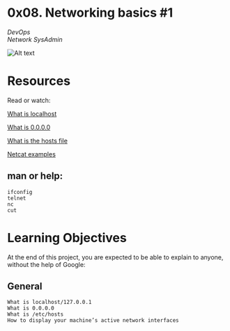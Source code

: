# 0x08. Networking basics #1
_DevOps_   
_Network_
_SysAdmin_


![Alt text](https://s3.amazonaws.com/intranet-projects-files/holbertonschool-sysadmin_devops/285/s7kpNYq.png)

# Resources
Read or watch:

[What is localhost](https://intranet.alxswe.com/rltoken/Odcc_tyAQlcANCCrtmxo6A)

[What is 0.0.0.0](https://intranet.alxswe.com/rltoken/fUb9IpnxrNaddMljzwbhJQ)

[What is the hosts file](https://intranet.alxswe.com/rltoken/4_MBpFTulKliFM69jCPzOQ)

[Netcat examples](https://intranet.alxswe.com/rltoken/OR0lOEwAw9I1Rj4aGp1Ljg)


## man or help:
    ifconfig
    telnet
    nc
    cut

# Learning Objectives
At the end of this project, you are expected to be able to explain to anyone, without the help of Google:

## General
    What is localhost/127.0.0.1
    What is 0.0.0.0
    What is /etc/hosts
    How to display your machine’s active network interfaces
